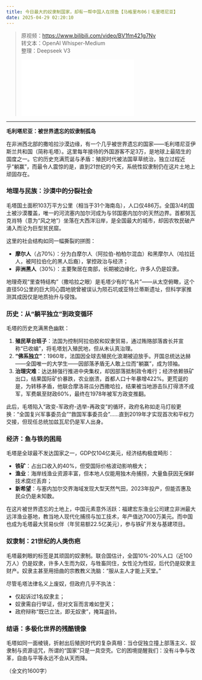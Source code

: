 ```yaml
---
title: 今日最大的奴隶制国家，却有一帮中国人在捞鱼【马格里布06丨毛里塔尼亚】
date: 2025-04-29 02:20:10
---
```


> 原视频：https://www.bilibili.com/video/BV1fm421g7Nv<br>转文本：OpenAI Whisper-Medium<br>整理：Deepseek V3
>
> <iframe src="//player.bilibili.com/player.html?bvid=BV1fm421g7Nv&autoplay=0" scrolling="no" border="0" frameborder="no" framespacing="0" allowfullscreen="true"></iframe>

---

**毛利塔尼亚：被世界遗忘的奴隶制孤岛**  

在非洲西北部的撒哈拉沙漠边缘，有一个几乎被世界遗忘的国家——毛利塔尼亚伊斯兰共和国（简称毛塔）。这里每年接待的外国游客不足3万，是地球上最陌生的国度之一。它的历史充满荒诞与矛盾：殖民时代被法国草草统治，独立过程近乎“躺赢”，而最令人震惊的是，直到21世纪的今天，系统性奴隶制仍在这片土地上顽固存在。  

### **地理与民族：沙漠中的分裂社会**  
毛塔国土面积103万平方公里（相当于31个海南岛），人口仅486万。全国3/4的国土被沙漠覆盖，唯一的河流塞内加尔河成为与邻国塞内加尔的天然边界。首都努瓦克肖特（意为“风之地”）坐落在大西洋沿岸，是全国最大的城市，却因农牧民破产涌入而沦为巨型贫民窟。  

这里的社会结构如同一幅撕裂的拼图：  
- **摩尔人**（占70%）：分为白摩尔人（阿拉伯-柏柏尔混血）和黑摩尔人（哈拉廷人，被阿拉伯化的黑人后裔），掌控政治与经济；  
- **非洲黑人**（30%）：主要聚居在南部，长期被边缘化，许多人仍是奴隶。  

地理奇观“里查特结构”（撒哈拉之眼）是毛塔少有的“名片”——从太空俯瞰，这个直径50公里的巨大同心圆地貌曾被误认为陨石坑或亚特兰蒂斯遗址，但科学家推测其成因仅是地质抬升与侵蚀。  

### **历史：从“躺平独立”到政变循环**  
毛塔的历史充满黑色幽默：  
1. **殖民草台班子**：法国为控制阿拉伯胶和奴隶贸易，通过贿赂部落酋长并宣称“已收编”，将毛塔划入殖民地，但从未认真治理。  
2. **“佛系独立”**：1960年，法国因全球去殖民化浪潮被迫放手。开国总统达达赫——全国唯一的大学生——因部落矛盾无人敢上位而“躺赢”，成为领袖。  
3. **治理灾难**：达达赫强行推进中央集权，却因部落抵制政令难行；经济依赖铁矿出口，结果国际矿价暴跌，农业崩溃，首都人口十年暴增422%。更荒诞的是，为转移矛盾，他联合摩洛哥瓜分西撒哈拉，结果被当地游击队打得溃不成军，军费飙至财政60%，最终在1978年被军方政变推翻。  

此后，毛塔陷入“政变-军政府-选举-再政变”的循环，政府名称如走马灯般更换：“全国复兴军事委员会”“救国军事委员会”……直到2019年才实现首次和平权力交接，但现任总统加兹瓦尼仍是军人出身。  

### **经济：鱼与铁的困局**  
毛塔是全球最不发达国家之一，GDP仅104亿美元，经济结构极度畸形：  
- **铁矿**：占出口收入的40%，但受国际价格波动影响极大；  
- **渔业**：海岸线渔业资源丰富，但本地人仅能用独木舟捕捞，大量鱼获因无保鲜技术腐烂丢弃；  
- **新希望**：与塞内加尔交界海域发现大型天然气田，2023年投产，但能否惠及民众仍是未知数。  

在这片被世界遗忘的土地上，中国元素意外活跃：福建宏东渔业公司建立非洲最大远洋渔业基地，教当地人现代化捕捞与加工技术，年产值达7000万美元。而中国也成为毛塔最大贸易伙伴（年贸易额22.5亿美元），参与铁矿开发与基建项目。  

### **奴隶制：21世纪的人类伤疤**  
毛塔最刺眼的标签是其顽固的奴隶制。联合国估计，全国10%-20%人口（近100万人）仍是奴隶，许多人生而为奴，与牲畜同住，女性沦为性奴，后代仍是奴隶主财产。奴隶主甚至用扭曲的宗教教义洗脑：“服从主人才能上天堂。”  

尽管毛塔法律名义上废奴，但政府几乎不执法：  
- 仅起诉过1名奴隶主；  
- 奴隶需自行举证，但对文盲而言难如登天；  
- 政府辩称“既已立法，即无奴隶”，掩耳盗铃。  

### **结语：多极化世界的残酷镜像**  
毛塔如同一面棱镜，折射出后殖民时代的复杂真相：当仓促独立撞上部落主义、奴隶制与资源诅咒，所谓的“国家”只是一具空壳。它的困境提醒我们：没有斗争与改革，自由与平等永远不会从天而降。  

（全文约1600字）